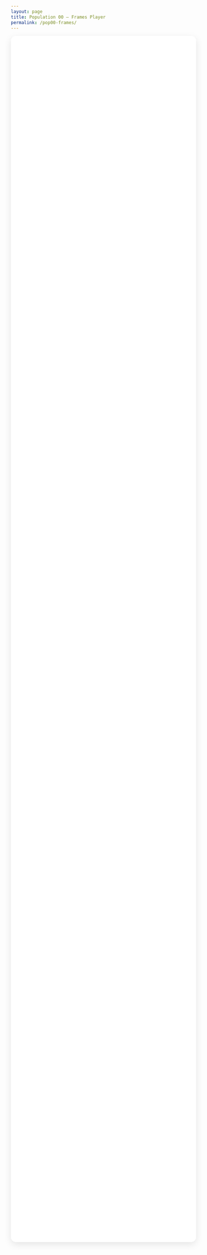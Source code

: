 ```yaml
---
layout: page
title: Population 00 — Frames Player
permalink: /pop00-frames/
---
```


<!-- model-viewer runtime -->
<script type="module" src="https://unpkg.com/@google/model-viewer@latest/dist/model-viewer.min.js"></script>
<script nomodule src="https://unpkg.com/@google/model-viewer@latest/dist/model-viewer-legacy.js"></script>

<style>
  .mv-wrap {
    position: relative;
    width: 100%;
    height: 82vh;
    background: #ffffff;
    border-radius: 14px;
    box-shadow: 0 6px 20px rgba(0,0,0,.10);
    overflow: hidden;
  }
  .mv-layer {
    position: absolute; inset: 0;
    width: 100%; height: 100%;
    background: #ffffff;
  }
  .hidden { visibility: hidden; }
</style>

<div class="mv-wrap">
  <!-- double buffer: A (front) + B (back) -->
  <model-viewer id="mvA" class="mv-layer"
    camera-controls disable-zoom disable-pan interaction-prompt="none"
    exposure="1" shadow-intensity="0"
    camera-orbit="180deg 75deg auto" autoplay></model-viewer>

  <model-viewer id="mvB" class="mv-layer hidden"
    camera-controls disable-zoom disable-pan interaction-prompt="none"
    exposure="1" shadow-intensity="0"
    camera-orbit="180deg 75deg auto" autoplay></model-viewer>
</div>

<script>
(function(){
  // ----- CONFIG (edit these only) -----
  const BASE   = '{{ "/" | relative_url }}'.replace(/\/+$/, '') + '/';
  const FOLDER = 'assets/flow/history_pop_00/'; // change folder to another population if needed
  const START  = 0;          // first frame index
  const END    = 50;         // last frame index (inclusive)
  const PAD    = 3;          // zero-padding width in filenames
  const FPS    = 5;          // playback speed (frames per second)
  const LOOP   = false;      // play forward once
  const SUFFIX = '_unlit';   // <<< set to '' if you overwrote originals; '_unlit' if you created copies
  const EXT    = '.glb';
  const CACHE_BUST = '?v={{ site.time | date: "%s" }}'; // avoid stale cache on GH Pages

  const mvA = document.getElementById('mvA');
  const mvB = document.getElementById('mvB');

  let cur = START;
  let front = mvA;  // currently visible
  let back  = mvB;  // preloads next frame

  function framePath(i){
    const id = String(i).padStart(PAD, '0');
    return BASE + FOLDER + 'frame_' + id + SUFFIX + EXT + CACHE_BUST;
  }

  function swapLayers(){
    front.classList.add('hidden');
    back.classList.remove('hidden');
    const tmp = front; front = back; back = tmp;
  }

  function scheduleNext(){
    if (cur > END) { if (!LOOP) return; cur = START; }

    back.src = framePath(cur);

    const onLoaded = () => {
      back.removeEventListener('load', onLoaded);
      swapLayers();
      cur += 1;
      setTimeout(scheduleNext, 1000 / FPS);
    };
    back.addEventListener('load', onLoaded, { once: true });

    const onError = () => {
      back.removeEventListener('error', onError);
      // skip missing frames; try next
      cur += 1;
      setTimeout(scheduleNext, 0);
    };
    back.addEventListener('error', onError, { once: true });
  }

  function start(){
    front.src = framePath(START);
    front.addEventListener('load', () => {
      cur = START + 1;
      setTimeout(scheduleNext, 1000 / FPS);
    }, { once: true });
  }

  document.addEventListener('DOMContentLoaded', start);
})();
</script>
